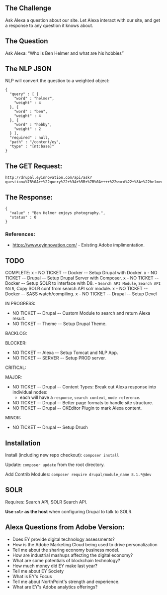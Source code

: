 
## The Challenge

Ask Alexa a question about our site. Let Alexa interact with our site, and get
a response to any question it knows about.


## The Question

Ask Alexa: “Who is Ben Helmer and what are his hobbies”


## The NLP JSON

NLP will convert the question to a weighted object:

```
{
  "query" : [ {
    "word" : "helmer",
    "weight" : 4
  }, {
    "word" : "ben",
    "weight" : 4
  }, {
    "word" : "hobby",
    "weight" : 2
  } ],
  "required" : null,
  "path" : "/content/ey",
  "type" : "[nt:base]"
}
```

## The GET Request:

```
http://drupal.eyinnovation.com/api/ask?question=%7B%0A++%22query%22+%3A+%5B+%7B%0A++++%22word%22+%3A+%22helmer%22%2C%0A++++%22weight%22+%3A+4%0A++%7D%2C+%7B%0A++++%22word%22+%3A+%22ben%22%2C%0A++++%22weight%22+%3A+4%0A++%7D%2C+%7B%0A++++%22word%22+%3A+%22hobby%22%2C%0A++++%22weight%22+%3A+2%0A++%7D+%5D%2C%0A++%22required%22+%3A+null%2C%0A++%22path%22+%3A+%22%2Fcontent%2Fey%22%2C%0A++%22type%22+%3A+%22%5Bnt%3Abase%5D%22%0A%7D
```

## The Response:
```
{
  "value" : "Ben Helmer enjoys photography.",
  "status" : 0
}
```


### References:

 - https://www.eyinnovation.com/ - Existing Adobe implimentation.



## TODO
COMPLETE:
x - NO TICKET -- Docker -- Setup Drupal with Docker.
x - NO TICKET -- Drupal -- Setup Drupal Server with Composer.
x - NO TICKET -- Docker -- Setup SOLR to interface with D8.
    - `Search API Module`, `Search API SOLR`, Copy SOLR conf from search API solr module.
x - NO TICKET -- Docker -- SASS watch/compiling.
x - NO TICKET -- Drupal -- Setup Devel

IN PROGRESS:
- NO TICKET -- Drupal -- Custom Module to search and return Alexa result.
- NO TICKET -- Theme -- Setup Drupal Theme.

BACKLOG:

BLOCKER:
- NO TICKET -- Alexa -- Setup Tomcat and NLP App.
- NO TICKET -- SERVER -- Setup PROD server.

CRITICAL:

MAJOR:
- NO TICKET -- Drupal -- Content Types: Break out Alexa response into individual nodes:
    - each will have a `response`, `search context`, `node reference`.
- NO TICKET -- Drupal -- Better page formats to handle site structure.
- NO TICKET -- Drupal -- CKEditor Plugin to mark Alexa content.

MINOR:
- NO TICKET -- Drupal -- Setup Drush



## Installation

Install (including new repo checkout):
`composer install`

Update:
`composer update` from the root directory.

Add Contrib Modules:
`composer require drupal/module_name 8.1.*@dev`


## SOLR

Requires: Search API, SOLR Search API.

__Use `solr` as the host__ when configuring Drupal to talk to SOLR.


## Alexa Questions from Adobe Version:

- Does EY provide digital technology assessments?
- How is the Adobe Marketing Cloud being used to drive personalization
- Tell me about the sharing economy business model.
- How are industrial mashups affecting the digital economy?
- What are some potentials of blockchain technology?
- How much money did EY make last year?
- Tell me about EY Society
- What is EY's Focus
- Tell me about NorthPoint's strength and experience.
- What are EY's Adobe analytics offerings?